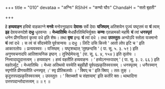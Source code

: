 +++
title = "010"
devataa = "अग्निः"
RShiH = "कण्वो घौरः"
ChandaH = "सतो बृहती"

+++


हे **हव्यवाहन** हविषो वाहकाग्ने **मनवे** मनोरनुग्रहाय **देवासः** सर्वे देवाः **यजिष्ठम्** अतिशयेन पूज्यं यष्टृतमं वा **यं** त्वाम् **इह** देवयजनदेशे **दधुः** धृतवन्तः । **मेध्यातिथिः** मेधार्हैरतिथिभिर्युक्तः **कण्वः** एतन्नामको महर्षिः **यं** त्वां **धनस्पृतं** धनेन प्रीणयितारं कृत्वा दधे इति शेषः। तथा **वृषा** इन्द्रः **यं** त्वां दधे । तथा **उपस्तुतः** अन्योऽपि स्तोता यजमानो **यं** त्वां दधे । स त्वं सं सीदस्वेति पूर्वत्रान्वयः ॥ दधुः । लिटि उसि कित्त्वे ' आतो लोप इटि च ' इति आकारलोपः । प्रत्ययस्वरः । यजिष्ठम् । यष्टृशब्दात् ‘तुश्छन्दसि ' ( पा. सू. ५. ३. ५९ ) इति अगुणवचनादपि आतिशायनिक इष्ठन् । तुरिष्ठेमेयःसु ' (पा. सू. ६. ४, १५४ ) इति तृलोपः । नित्त्वादाद्युदात्तत्वम् । हव्यवाहन । हव्यं वहतीति हव्यवाहनः । ‘ हव्येऽनन्तःपादम् ' ( पा. सू. ३. २. ६६ ) इति वहतेर्ञ्युट् । मेध्यातिथिः । मेध्या अतिथयो यस्येति बहुव्रीहौ पूर्वपदप्रकृतिस्वरत्वम् । धनस्पृतम् । धनैरस्मान् स्पृणोति प्रीणयतीति धनस्पृत् ।' स्पृ प्रीतिबलयोः । ‘ क्विप् च ' इति क्विप् । ततः तुक् । कृदुत्तरपदप्रकृतिस्वरत्वम् । उपस्तुतः । ‘ क्तिच्क्तौ च संज्ञायाम्' इति कर्तरि क्तः। थाथादिना उत्तरपदान्तोदात्तत्वम् ॥ ॥ ९ ॥
